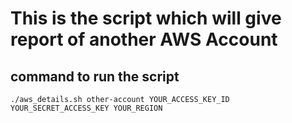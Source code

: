 # This is the script which will give report of another AWS Account



## command to run the script

`./aws_details.sh other-account YOUR_ACCESS_KEY_ID YOUR_SECRET_ACCESS_KEY YOUR_REGION`
